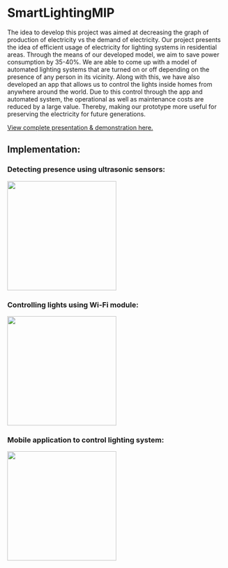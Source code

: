 # SmartLightingMIP

The idea to develop this project was aimed at decreasing the graph of production of electricity vs the demand of electricity. Our project presents the idea of efficient usage of electricity for lighting systems in residential areas. Through the means of our developed model, we aim to save power consumption by 35-40%. We are able to come up with a model of automated lighting systems that are turned on or off depending on the presence of any person in its vicinity. Along with this, we have also developed an app that allows us to control the lights inside homes from anywhere around the world. Due to this control through the app and automated system, the operational as well as maintenance costs are reduced by a large value. Thereby, making our prototype more useful for preserving the electricity for future generations.

<a href="https://www.youtube.com/watch?v=T0EBdCbrmgQ">View complete presentation & demonstration here.</a><br>

## Implementation:

### Detecting presence using ultrasonic sensors:

<image src="https://user-images.githubusercontent.com/63179137/129846124-16a80506-de01-4db7-a539-6051f00c8fae.png" width=250>

### Controlling lights using Wi-Fi module:

  <image src="https://user-images.githubusercontent.com/63179137/129846389-3e27bec5-a575-48a6-897a-32209f141e12.png" width=250>

### Mobile application to control lighting system:

    
  <image src="https://user-images.githubusercontent.com/63179137/129846438-b91de3b1-3201-4c16-a6f6-e9ea375f92c3.png" width=250>
